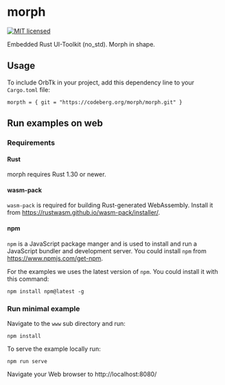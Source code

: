 # morph

[![MIT licensed](https://img.shields.io/badge/license-MIT-blue.svg)](./LICENSE)

Embedded Rust UI-Toolkit (no_std). Morph in shape.

## Usage

To include OrbTk in your project, add this dependency
line to your `Cargo.toml` file:

```text
morpth = { git = "https://codeberg.org/morph/morph.git" }
```

## Run examples on web

### Requirements

#### Rust

morph requires Rust 1.30 or newer.

#### wasm-pack

`wasm-pack` is required for building Rust-generated WebAssembly. Install it from https://rustwasm.github.io/wasm-pack/installer/.

#### npm

`npm` is a JavaScript package manger and is used to install and run a JavaScript bundler and development server. You could install `npm` from https://www.npmjs.com/get-npm.

For the examples we uses the latest version of `npm`. You could install it with this command:

```shell
npm install npm@latest -g
```

### Run minimal example

Navigate to the `www` sub directory and run:

```shell
npm install
```

To serve the example locally run:

```shell
npm run serve
```

Navigate your Web browser to http://localhost:8080/